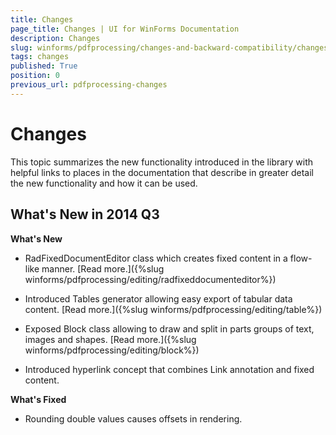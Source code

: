 ```yaml
---
title: Changes
page_title: Changes | UI for WinForms Documentation
description: Changes
slug: winforms/pdfprocessing/changes-and-backward-compatibility/changes
tags: changes
published: True
position: 0
previous_url: pdfprocessing-changes
---
```


# Changes

This topic summarizes the new functionality introduced in the library with helpful links to places in the documentation that describe in greater detail the new functionality and how it can be used.
      

## What's New in 2014 Q3

__What's New__

* RadFixedDocumentEditor class which creates fixed content in a flow-like manner. [Read more.]({%slug winforms/pdfprocessing/editing/radfixeddocumenteditor%})

* Introduced Tables generator allowing easy export of tabular data content. [Read more.]({%slug winforms/pdfprocessing/editing/table%})

* Exposed Block class allowing to draw and split in parts groups of text, images and shapes. [Read more.]({%slug winforms/pdfprocessing/editing/block%})

* Introduced hyperlink concept that combines Link annotation and fixed content.

__What's Fixed__

* Rounding double values causes offsets in rendering.
            
